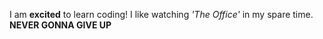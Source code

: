 I am **excited** to learn coding!
I like watching *'The Office'* in my spare time.
**NEVER GONNA GIVE UP**